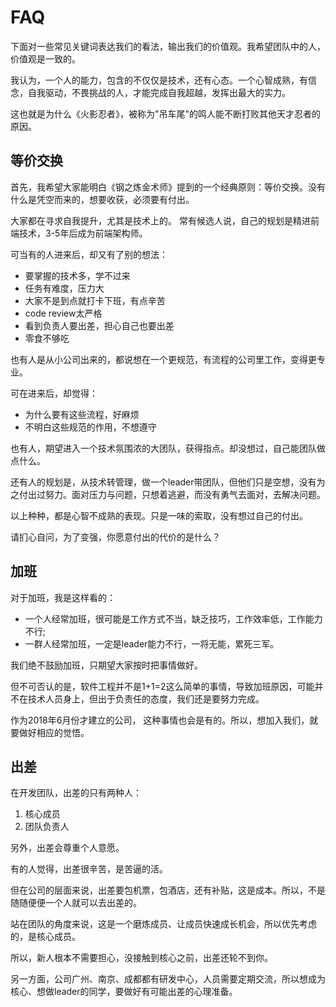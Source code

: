 # FAQ

下面对一些常见关键词表达我们的看法，输出我们的价值观。我希望团队中的人，价值观是一致的。

我认为，一个人的能力，包含的不仅仅是技术，还有心态。一个心智成熟，有信念，自我驱动，不畏挑战的人，才能完成自我超越，发挥出最大的实力。

这也就是为什么《火影忍者》，被称为"吊车尾"的鸣人能不断打败其他天才忍者的原因。

## 等价交换

首先，我希望大家能明白《钢之炼金术师》提到的一个经典原则：等价交换。没有什么是凭空而来的，想要收获，必须要有付出。

大家都在寻求自我提升，尤其是技术上的。 常有候选人说，自己的规划是精进前端技术，3-5年后成为前端架构师。

可当有的人进来后，却又有了别的想法：

- 要掌握的技术多，学不过来
- 任务有难度，压力大
- 大家不是到点就打卡下班，有点辛苦
- code review太严格
- 看到负责人要出差，担心自己也要出差
- 零食不够吃

也有人是从小公司出来的，都说想在一个更规范，有流程的公司里工作，变得更专业。

可在进来后，却觉得：

- 为什么要有这些流程，好麻烦
- 不明白这些规范的作用，不想遵守

也有人，期望进入一个技术氛围浓的大团队，获得指点。却没想过，自己能团队做点什么。

还有人的规划是，从技术转管理，做一个leader带团队，但他们只是空想，没有为之付出过努力。面对压力与问题，只想着逃避，而没有勇气去面对，去解决问题。



以上种种，都是心智不成熟的表现。只是一味的索取，没有想过自己的付出。

请扪心自问，为了变强，你愿意付出的代价的是什么？

## 加班

对于加班，我是这样看的：

- 一个人经常加班，很可能是工作方式不当，缺乏技巧，工作效率低，工作能力不行; 
- 一群人经常加班，一定是leader能力不行，一将无能，累死三军。

我们绝不鼓励加班，只期望大家按时把事情做好。

但不可否认的是，软件工程并不是1+1=2这么简单的事情，导致加班原因，可能并不在技术人员身上，但出于负责任的态度，我们还是要努力完成。

作为2018年6月份才建立的公司， 这种事情也会是有的。所以，想加入我们，就要做好相应的觉悟。

## 出差

在开发团队，出差的只有两种人：

1. 核心成员
2. 团队负责人

另外，出差会尊重个人意愿。

有的人觉得，出差很辛苦，是苦逼的活。

但在公司的层面来说，出差要包机票，包酒店，还有补贴，这是成本。所以，不是随随便便一个人就可以去出差的。

站在团队的角度来说，这是一个磨炼成员、让成员快速成长机会，所以优先考虑的，是核心成员。

所以，新人根本不需要担心，没接触到核心之前，出差还轮不到你。

另一方面，公司广州、南京、成都都有研发中心，人员需要定期交流，所以想成为核心、想做leader的同学，要做好有可能出差的心理准备。


